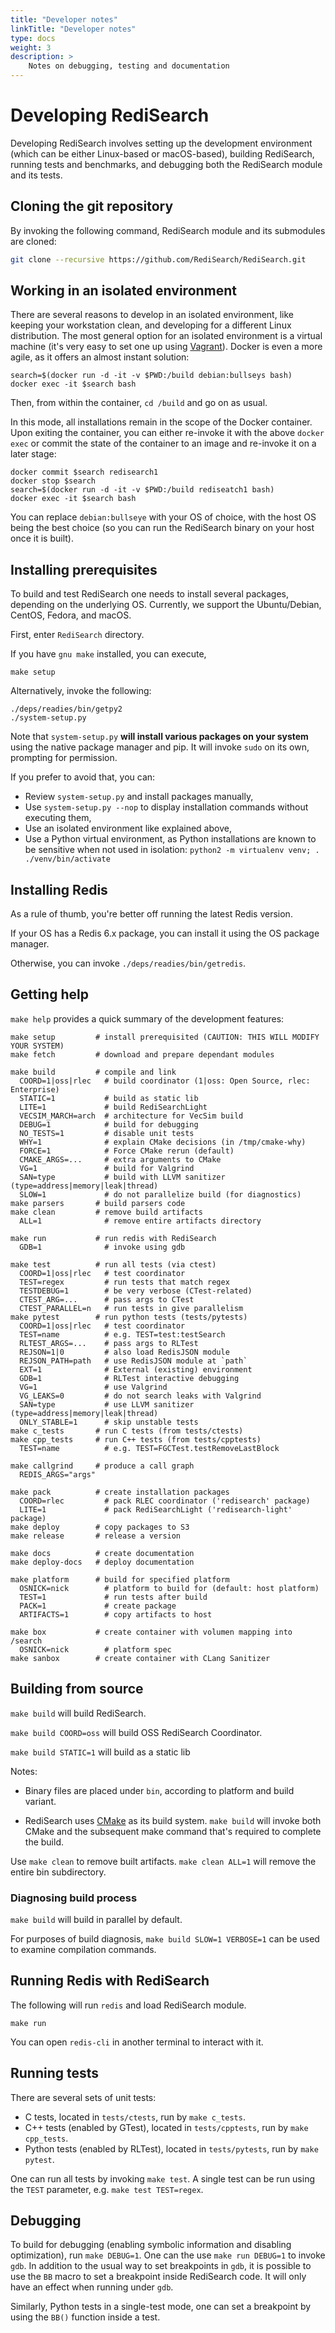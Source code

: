 ```yaml
---
title: "Developer notes"
linkTitle: "Developer notes"
type: docs
weight: 3
description: >
    Notes on debugging, testing and documentation
---
```


# Developing RediSearch

Developing RediSearch involves setting up the development environment (which can be either Linux-based or macOS-based), building RediSearch, running tests and benchmarks, and debugging both the RediSearch module and its tests.

## Cloning the git repository
By invoking the following command, RediSearch module and its submodules are cloned:
```sh
git clone --recursive https://github.com/RediSearch/RediSearch.git
```
## Working in an isolated environment
There are several reasons to develop in an isolated environment, like keeping your workstation clean, and developing for a different Linux distribution.
The most general option for an isolated environment is a virtual machine (it's very easy to set one up using [Vagrant](https://www.vagrantup.com)).
Docker is even a more agile, as it offers an almost instant solution:

```
search=$(docker run -d -it -v $PWD:/build debian:bullseys bash)
docker exec -it $search bash
```
Then, from within the container, ```cd /build``` and go on as usual.

In this mode, all installations remain in the scope of the Docker container.
Upon exiting the container, you can either re-invoke it with the above ```docker exec``` or commit the state of the container to an image and re-invoke it on a later stage:

```
docker commit $search redisearch1
docker stop $search
search=$(docker run -d -it -v $PWD:/build rediseatch1 bash)
docker exec -it $search bash
```

You can replace `debian:bullseye` with your OS of choice, with the host OS being the best choice (so you can run the RediSearch binary on your host once it is built).

## Installing prerequisites

To build and test RediSearch one needs to install several packages, depending on the underlying OS. Currently, we support the Ubuntu/Debian, CentOS, Fedora, and macOS.

First, enter `RediSearch` directory.

If you have ```gnu make``` installed, you can execute,

```
make setup
```
Alternatively, invoke the following:

```
./deps/readies/bin/getpy2
./system-setup.py
```
Note that ```system-setup.py``` **will install various packages on your system** using the native package manager and pip. It will invoke `sudo` on its own, prompting for permission.

If you prefer to avoid that, you can:

* Review `system-setup.py` and install packages manually,
* Use `system-setup.py --nop` to display installation commands without executing them,
* Use an isolated environment like explained above,
* Use a Python virtual environment, as Python installations are known to be sensitive when not used in isolation: `python2 -m virtualenv venv; . ./venv/bin/activate`

## Installing Redis
As a rule of thumb, you're better off running the latest Redis version.

If your OS has a Redis 6.x package, you can install it using the OS package manager.

Otherwise, you can invoke ```./deps/readies/bin/getredis```.

## Getting help
```make help``` provides a quick summary of the development features:

```
make setup         # install prerequisited (CAUTION: THIS WILL MODIFY YOUR SYSTEM)
make fetch         # download and prepare dependant modules

make build         # compile and link
  COORD=1|oss|rlec   # build coordinator (1|oss: Open Source, rlec: Enterprise)
  STATIC=1           # build as static lib
  LITE=1             # build RediSearchLight
  VECSIM_MARCH=arch  # architecture for VecSim build
  DEBUG=1            # build for debugging
  NO_TESTS=1         # disable unit tests
  WHY=1              # explain CMake decisions (in /tmp/cmake-why)
  FORCE=1            # Force CMake rerun (default)
  CMAKE_ARGS=...     # extra arguments to CMake
  VG=1               # build for Valgrind
  SAN=type           # build with LLVM sanitizer (type=address|memory|leak|thread) 
  SLOW=1             # do not parallelize build (for diagnostics)
make parsers       # build parsers code
make clean         # remove build artifacts
  ALL=1              # remove entire artifacts directory

make run           # run redis with RediSearch
  GDB=1              # invoke using gdb

make test          # run all tests (via ctest)
  COORD=1|oss|rlec   # test coordinator
  TEST=regex         # run tests that match regex
  TESTDEBUG=1        # be very verbose (CTest-related)
  CTEST_ARG=...      # pass args to CTest
  CTEST_PARALLEL=n   # run tests in give parallelism
make pytest        # run python tests (tests/pytests)
  COORD=1|oss|rlec   # test coordinator
  TEST=name          # e.g. TEST=test:testSearch
  RLTEST_ARGS=...    # pass args to RLTest
  REJSON=1|0         # also load RedisJSON module
  REJSON_PATH=path   # use RedisJSON module at `path`
  EXT=1              # External (existing) environment
  GDB=1              # RLTest interactive debugging
  VG=1               # use Valgrind
  VG_LEAKS=0         # do not search leaks with Valgrind
  SAN=type           # use LLVM sanitizer (type=address|memory|leak|thread) 
  ONLY_STABLE=1      # skip unstable tests
make c_tests       # run C tests (from tests/ctests)
make cpp_tests     # run C++ tests (from tests/cpptests)
  TEST=name          # e.g. TEST=FGCTest.testRemoveLastBlock

make callgrind     # produce a call graph
  REDIS_ARGS="args"

make pack          # create installation packages
  COORD=rlec         # pack RLEC coordinator ('redisearch' package)
  LITE=1             # pack RediSearchLight ('redisearch-light' package)
make deploy        # copy packages to S3
make release       # release a version

make docs          # create documentation
make deploy-docs   # deploy documentation

make platform      # build for specified platform
  OSNICK=nick        # platform to build for (default: host platform)
  TEST=1             # run tests after build
  PACK=1             # create package
  ARTIFACTS=1        # copy artifacts to host

make box           # create container with volumen mapping into /search
  OSNICK=nick        # platform spec
make sanbox        # create container with CLang Sanitizer
```

## Building from source
```make build``` will build RediSearch.

`make build COORD=oss` will build OSS RediSearch Coordinator.

`make build STATIC=1` will build as a static lib

Notes:

* Binary files are placed under `bin`, according to platform and build variant.

* RediSearch uses [CMake](https://cmake.org) as its build system. ```make build``` will invoke both CMake and the subsequent make command that's required to complete the build.


Use ```make clean``` to remove built artifacts. ```make clean ALL=1``` will remove the entire bin subdirectory.

### Diagnosing build process
`make build` will build in parallel by default.

For purposes of build diagnosis, `make build SLOW=1 VERBOSE=1` can be used to examine compilation commands.

## Running Redis with RediSearch
The following will run ```redis``` and load RediSearch module.
```
make run
```
You can open ```redis-cli``` in another terminal to interact with it.

## Running tests
There are several sets of unit tests:
* C tests, located in ```tests/ctests```, run by ```make c_tests```.
* C++ tests (enabled by GTest), located in ```tests/cpptests```, run by ```make cpp_tests```.
* Python tests (enabled by RLTest), located in ```tests/pytests```, run by ```make pytest```.

One can run all tests by invoking ```make test```.
A single test can be run using the ```TEST``` parameter, e.g. ```make test TEST=regex```.

## Debugging
To build for debugging (enabling symbolic information and disabling optimization), run ```make DEBUG=1```.
One can the use ```make run DEBUG=1``` to invoke ```gdb```.
In addition to the usual way to set breakpoints in ```gdb```, it is possible to use the ```BB``` macro to set a breakpoint inside RediSearch code. It will only have an effect when running under ```gdb```.

Similarly, Python tests in a single-test mode, one can set a breakpoint by using the ```BB()``` function inside a test.

